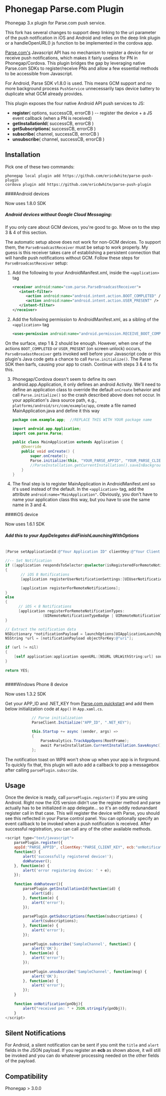 Phonegap Parse.com Plugin
=========================

Phonegap 3.x plugin for Parse.com push service.

This fork has several changes to support deep linking to the uri parameter of the push notification in iOS and Android and 
relies on the deep link plugin or a handleOpenURL() js function to be implemented in the cordova app.

[Parse.com's](http://parse.com) Javascript API has no mechanism to register a device for or receive push notifications, which
makes it fairly useless for PN in Phonegap/Cordova. This plugin bridges the gap by leveraging native Parse.com SDKs
to register/receive PNs and allow a few essential methods to be accessible from Javascript. 

For Android, Parse SDK v1.8.0 is used. This means GCM support and no more background process `PushService` unnecessarily
taps device battery to duplicate what GCM already provides.

This plugin exposes the four native Android API push services to JS:
* **register**( options, successCB, errorCB )   -- register the device + a JS event callback (when a PN is received)
* **getInstallationId**( successCB, errorCB )
* **getSubscriptions**( successCB, errorCB )
* **subscribe**( channel, successCB, errorCB )
* **unsubscribe**( channel, successCB, errorCB )

Installation
------------

Pick one of these two commands:

```
phonegap local plugin add https://github.com/ericdwhite/parse-push-plugin
cordova plugin add https://github.com/ericdwhite/parse-push-plugin
```

####Android devices

Now uses 1.8.0 SDK

##### Android devices without Google Cloud Messaging:
If you only care about GCM devices, you're good to go. Move on to the step 3 & 4 of this section. 

The automatic setup above does not work for non-GCM devices. To support them, the `ParseBroadcastReceiver`
must be setup to work properly. My guess is this receiver takes care of establishing a persistent connection that will
handle push notifications without GCM. Follow these steps for `ParseBroadcastReceiver` setup:

1. Add the following to your AndroidManifest.xml, inside the `<application>` tag
    ```xml
    <receiver android:name="com.parse.ParseBroadcastReceiver">
       <intent-filter>
          <action android:name="android.intent.action.BOOT_COMPLETED" />
          <action android:name="android.intent.action.USER_PRESENT" />
       </intent-filter>
    </receiver>
    ```
    
2. Add the following permission to AndroidManifest.xml, as a sibling of the `<application>` tag
    ```xml
    <uses-permission android:name="android.permission.RECEIVE_BOOT_COMPLETED" />
    ```
On the surface, step 1 & 2 should be enough. However, when one of the actions `BOOT_COMPLETED` or
`USER_PRESENT` (on screen unlock) occurs, `ParseBroadastReceiver` gets invoked well before your Javascript
code or this plugin's Java code gets a chance to call `Parse.initialize()`. The Parse SDK then barfs, causing
your app to crash. Continue with steps 3 & 4 to fix this.

3. Phonegap/Cordova doesn't seem to define its own android.app.Application, it only defines an android Activity.
We'll need to define an application class to override the default `onCreate` behavior and call `Parse.initialize()`
so the crash described above does not occur. In your application's Java source path, e.g., `platforms/android/src/com/example/app`, create a file
named MainApplication.java and define it this way
    ```java
    package com.example.app;  //REPLACE THIS WITH YOUR package name

    import android.app.Application;
    import com.parse.Parse;

    public class MainApplication extends Application {
	    @Override
        public void onCreate() {
            super.onCreate();
            Parse.initialize(this, "YOUR_PARSE_APPID", "YOUR_PARSE_CLIENT_KEY");
            //ParseInstallation.getCurrentInstallation().saveInBackground();
        }
    }
    ```
4. The final step is to register MainApplication in AndroidManifest.xml so it's used instead of the default.
In the `<application>` tag, add the attribute `android:name="MainApplication"`. Obviously, you don't have
to name your application class this way, but you have to use the same name in 3 and 4. 

####iOS device

Now uses 1.6.1 SDK


##### Add this to your AppDelegates didFinishLaunchingWithOptions
```objective-c

[Parse setApplicationId:@"Your Application ID" clientKey:@"Your Client Key"];

//-- Set Notification
if ([application respondsToSelector:@selector(isRegisteredForRemoteNotifications)])
{
       // iOS 8 Notifications
       [application registerUserNotificationSettings:[UIUserNotificationSettings settingsForTypes:(UIUserNotificationTypeSound | UIUserNotificationTypeAlert | UIUserNotificationTypeBadge) categories:nil]];

       [application registerForRemoteNotifications];
}
else
{
      // iOS < 8 Notifications
      [application registerForRemoteNotificationTypes:
                 (UIRemoteNotificationTypeBadge | UIRemoteNotificationTypeAlert | UIRemoteNotificationTypeSound)];
}

// Extract the notification data
NSDictionary *notificationPayload = launchOptions[UIApplicationLaunchOptionsRemoteNotificationKey];
NSString *url = [notificationPayload objectForKey:@"uri"];

if (url != nil)
{
    [self application:application openURL:[NSURL URLWithString:url] sourceApplication:nil annotation:nil];
}
    
return YES;
    
```

####Windows Phone 8 device

Now uses 1.3.2 SDK

Get your APP_ID and .NET_KEY from [Parse.com quickstart](https://www.parse.com/apps/quickstart#parse_push/windows_phone/existing) and add them below initialization code at ```App()``` in `App.xaml.cs`.
```c#
            // Parse initialization
            ParseClient.Initialize("APP_ID", ".NET_KEY");

            this.Startup += async (sender, args) =>
            {
                ParseAnalytics.TrackAppOpens(RootFrame);
                await ParseInstallation.CurrentInstallation.SaveAsync();
            };
```
The notification toast on WP8 won't show up when your app is in forground. To quickly fix that, this plugin will auto add a callback to pop a messagebox after calling ``` parsePlugin.subscribe ```.

Usage
-----
Once the device is ready, call ```parsePlugin.register()``` if you are using Android.  Right now the iOS version didn't use the register method and parse actually has to be initialized in app delegate... so it's an oddly redunandant register call in that case. This will register the device with Parse, you should see this reflected in your Parse control panel.
You can optionally specify an event callback to be invoked when a push notification is received.
After successful registration, you can call any of the other available methods.

```javascript
<script type="text/javascript">
	parsePlugin.register({
	appId:"PARSE_APPID", clientKey:"PARSE_CLIENT_KEY", ecb:"onNotification"}, 
	function() {
		alert('successfully registered device!');
		doWhatever();
	}, function(e) {
		alert('error registering device: ' + e);
	});
	
	function doWhatever(){
	    parsePlugin.getInstallationId(function(id) {
		    alert(id);
	    }, function(e) {
		    alert('error');
	    });
	    
	    parsePlugin.getSubscriptions(function(subscriptions) {
		    alert(subscriptions);
	    }, function(e) {
		    alert('error');
	    });
	
	    parsePlugin.subscribe('SampleChannel', function() {
		    alert('OK');
	    }, function(e) {
		    alert('error');
	    });
	
	    parsePlugin.unsubscribe('SampleChannel', function(msg) {
		    alert('OK');
	    }, function(e) {
		    alert('error');
	    });
	}
	
	function onNotification(pnObj){
    	alert("received pn: " + JSON.stringify(pnObj));
	}
</script>
```

Silent Notifications
--------------------
For Android, a silent notification can be sent if you omit the `title` and `alert` fields in the
JSON payload. If you register an **ecb** as shown above, it will still be invoked and you can
do whatever processing needed on the other fields of the payload.


Compatibility
-------------
Phonegap > 3.0.0
